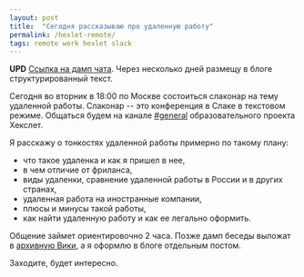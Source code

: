 ```yaml
---
layout: post
title:  "Сегодня рассказываю про удаленную работу"
permalink: /hexlet-remote/
tags: remote work hexlet slack
---
```


**UPD** [Ссылка на дамп чата][wiki-remote]. Через несколько дней
размещу в блоге структурированный текст.

[wiki-remote]: https://github.com/Hexlet/hexlet-slack-archive/wiki/%D1%81%D0%BB%D0%B0%D0%BA%D0%BE%D0%BD%D0%B0%D1%80:-%D0%9F%D1%80%D0%BE-%D1%83%D0%B4%D0%B0%D0%BB%D0%B5%D0%BD%D0%BD%D1%83%D1%8E-%D1%80%D0%B0%D0%B1%D0%BE%D1%82%D1%83

Сегодня во вторник в 18:00 по Москве состоиться слаконар на тему
удаленной работы. Слаконар -- это конференция в Слаке в текстовом
режиме. Общаться будем на канале [#general][general]
образовательного проекта Хекслет.

Я расскажу о тонкостях удаленной работы примерно по такому плану:

- что такое удаленка и как я пришел в нее,
- в чем отличие от фриланса,
- виды удаленки, сравнение удаленной работы в России и в других странах,
- удаленная работа на иностранные компании,
- плюсы и минусы такой работы,
- как найти удаленную работу и как ее легально оформить.

Общение займет ориентировочно 2 часа. Позже дамп беседы выложат в
[архивную Вики][wiki], а я оформлю в блоге отдельным постом.

Заходите, будет интересно.

[general]: https://hexlet-ru.slack.com/archives/general
[wiki]: https://github.com/Hexlet/hexlet-slack-archive/wiki
